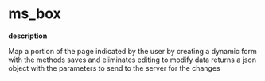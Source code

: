 ms_box
======

__description__

Map a portion of the page indicated by the user by creating a dynamic form
with the methods saves and eliminates editing to modify data
returns a json object with the parameters to send to the server for the changes
